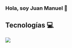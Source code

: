 ### Hola, soy Juan Manuel 👋




<h2 >Tecnologías 💻</h2>
<!--tech stack icons-->
<p align="left">
  <a href="https://skillicons.dev">
    <img src="https://skillicons.dev/icons?i=js,nodejs,jquery,css,html,react,vue,astro,express,npm,java,php,laravel,symfony,py,mysql,mongodb,firebase,git,github,markdown,docker,postman,eclipse,vscode,bash,linux,ubuntu,netlify,notion" />
  </a>
</p>
<!--
**juanmi4000/juanmi4000** is a ✨ _special_ ✨ repository because its `README.md` (this file) appears on your GitHub profile.

Here are some ideas to get you started:

- 🔭 I’m currently working on ...
- 🌱 I’m currently learning ...
- 👯 I’m looking to collaborate on ...
- 🤔 I’m looking for help with ...
- 💬 Ask me about ...
- 📫 How to reach me: ...
- 😄 Pronouns: ...
- ⚡ Fun fact: ...
-->
